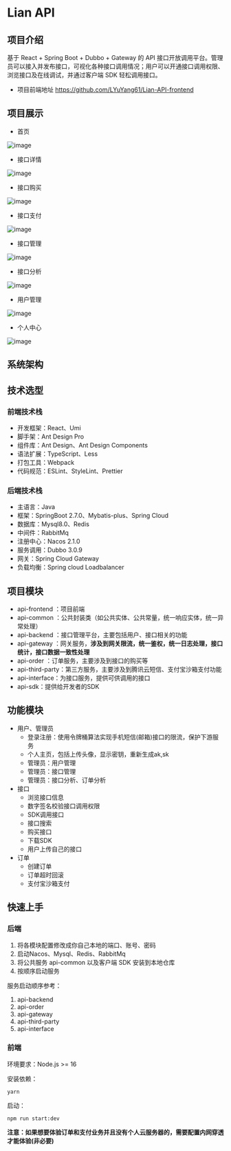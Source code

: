 # Lian API
## 项目介绍

基于 React + Spring Boot + Dubbo + Gateway 的 API 接口开放调用平台。管理员可以接入并发布接口，可视化各种接口调用情况；用户可以开通接口调用权限、浏览接口及在线调试，并通过客户端 SDK 轻松调用接口。
- 项目前端地址
  https://github.com/LYuYang61/Lian-API-frontend



## 项目展示


- 首页

![image](https://github.com/LYuYang61/Lian-API-backend/assets/131588563/0945bf27-3ede-498d-b81c-6fa12d999ea1)


- 接口详情

![image](https://github.com/LYuYang61/Lian-API-backend/assets/131588563/008249ef-3ec7-4e5d-8228-4e67f7a8995a)


- 接口购买

![image](https://github.com/LYuYang61/Lian-API-backend/assets/131588563/bca3d833-8ce4-4390-b910-6a766cc6d146)


- 接口支付

![image](https://github.com/LYuYang61/Lian-API-backend/assets/131588563/fd269245-0abc-443d-96f2-e0cdbb9b8e87)


- 接口管理

![image](https://github.com/LYuYang61/Lian-API-backend/assets/131588563/5fa10e27-4c96-49fe-9c8c-818944409058)


- 接口分析

![image](https://github.com/LYuYang61/Lian-API-backend/assets/131588563/71af2746-dd8f-4b7a-8fa9-4d63b36ab518)


- 用户管理

![image](https://github.com/LYuYang61/Lian-API-backend/assets/131588563/0c4f5e7a-b97e-4a40-aef6-73b4689de41a)


- 个人中心

![image](https://github.com/LYuYang61/Lian-API-backend/assets/131588563/46184fea-8b8f-4f9d-9b73-9c5e7639acac)





## 系统架构




## 技术选型

### 前端技术栈

- 开发框架：React、Umi
- 脚手架：Ant Design Pro
- 组件库：Ant Design、Ant Design Components
- 语法扩展：TypeScript、Less
- 打包工具：Webpack
- 代码规范：ESLint、StyleLint、Prettier



### 后端技术栈

- 主语言：Java
- 框架：SpringBoot 2.7.0、Mybatis-plus、Spring Cloud
- 数据库：Mysql8.0、Redis
- 中间件：RabbitMq
- 注册中心：Nacos 2.1.0
- 服务调用：Dubbo 3.0.9
- 网关：Spring Cloud Gateway
- 负载均衡：Spring cloud Loadbalancer



## 项目模块

- api-frontend ：项目前端
- api-common ：公共封装类（如公共实体、公共常量，统一响应实体，统一异常处理）
- api-backend ：接口管理平台，主要包括用户、接口相关的功能
- api-gateway ：网关服务，**涉及到网关限流，统一鉴权，统一日志处理，接口统计，接口数据一致性处理**
- api-order ：订单服务，主要涉及到接口的购买等
- api-third-party：第三方服务，主要涉及到腾讯云短信、支付宝沙箱支付功能
- api-interface：为接口服务，提供可供调用的接口
- api-sdk：提供给开发者的SDK





## 功能模块


- 用户、管理员
  - 登录注册：使用令牌桶算法实现手机短信(邮箱)接口的限流，保护下游服务
  - 个人主页，包括上传头像，显示密钥，重新生成ak,sk
  - 管理员：用户管理
  - 管理员：接口管理
  - 管理员：接口分析、订单分析
- 接口
  - 浏览接口信息
  - 数字签名校验接口调用权限
  - SDK调用接口
  - 接口搜索 
  - 购买接口
  - 下载SDK
  - 用户上传自己的接口
- 订单
  - 创建订单
  - 订单超时回滚
  - 支付宝沙箱支付


## 快速上手

### 后端

1. 将各模块配置修改成你自己本地的端口、账号、密码
2. 启动Nacos、Mysql、Redis、RabbitMq
3. 将公共服务 api-common 以及客户端 SDK 安装到本地仓库
4. 按顺序启动服务

服务启动顺序参考：
1. api-backend
2. api-order
3. api-gateway
4. api-third-party
5. api-interface

### 前端

环境要求：Node.js >= 16

安装依赖：

```
yarn
```

启动：

```
npm run start:dev
```
**注意：如果想要体验订单和支付业务并且没有个人云服务器的，需要配置内网穿透才能体验(非必要)**







